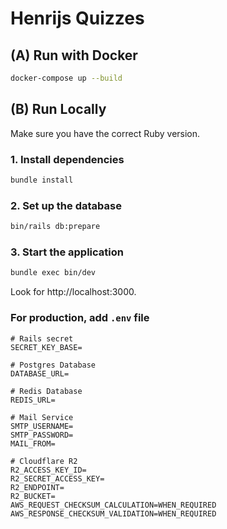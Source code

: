 # Henrijs Quizzes

## (A) Run with Docker

```bash
docker-compose up --build
```

## (B) Run Locally

Make sure you have the correct Ruby version.

### 1. Install dependencies

```bash
bundle install
```

### 2. Set up the database

```bash
bin/rails db:prepare
```

### 3. Start the application

```bash
bundle exec bin/dev
```

Look for http://localhost:3000.

### For production, add `.env` file

```
# Rails secret
SECRET_KEY_BASE=

# Postgres Database
DATABASE_URL=

# Redis Database
REDIS_URL=

# Mail Service
SMTP_USERNAME=
SMTP_PASSWORD=
MAIL_FROM=

# Cloudflare R2
R2_ACCESS_KEY_ID=
R2_SECRET_ACCESS_KEY=
R2_ENDPOINT=
R2_BUCKET=
AWS_REQUEST_CHECKSUM_CALCULATION=WHEN_REQUIRED
AWS_RESPONSE_CHECKSUM_VALIDATION=WHEN_REQUIRED

```
